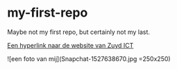 # my-first-repo
Maybe not my first repo, but certainly not my last.

[Een hyperlink naar de website van Zuyd ICT](https://www.zuyd.nl/opleidingen/hbo-ict)

![een foto van mij](Snapchat-1527638670.jpg =250x250)
